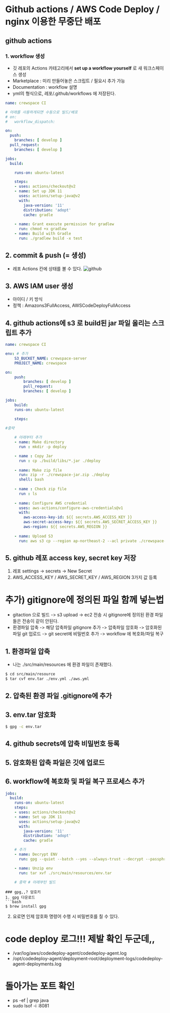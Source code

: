 # Github actions / AWS Code Deploy / nginx 이용한 무중단 배포 

## github actions

### 1. workflow 생성
- 깃 레포의 Actions 카테고리에서 **set up a workflow yourself** 로 새 워크스페이스 생성
- Marketplace : 미리 만들어놓은 스크립트 / 필요시 추가 가능
- Documentation : workflow 설명
- yml의 형식으로, 레포/.github/workflows 에 저장된다.
```yml
name: crewspace CI

# 아래를 사용하게되면 수동으로 빌드/배포
# on:
#   workflow_dispatch:

on:
  push:
    branches: [ develop ]
  pull_request:
    branches: [ develop ]

jobs:
  build:

    runs-on: ubuntu-latest

    steps:
    - uses: actions/checkout@v2
    - name: Set up JDK 11
      uses: actions/setup-java@v2
      with:
        java-version: '11'
        distribution: 'adopt'
        cache: gradle
        
    - name: Grant execute permission for gradlew
      run: chmod +x gradlew
    - name: Build with Gradle
      run: ./gradlew build -x test

```

## 2. commit & push (= 생성)
- 레포 Actions 칸에 상태를 볼 수 있다.
![github](https://user-images.githubusercontent.com/63635886/143608849-2e7536ff-0446-4f8c-a564-d157420338c8.png)

## 3. AWS IAM user 생성
- 아이디 / 키 방식
- 정책 : Amazons3FullAccess, AWSCodeDeployFullAccess

## 4. github actions에 s3 로 build된 jar 파일 올리는 스크립트 추가
```yml
name: crewspace CI

env: # 추가
    S3_BUCKET_NAME: crewspace-server
    PROJECT_NAME: crewspace

on:
    push:
        branches: [ develop ]
        pull_request:
        branches: [ develop ]

jobs:
    build:
    runs-on: ubuntu-latest

    steps:
    
#중략

    # 아래부터 추가
    - name: Make directory
      run : mkdir -p deploy

    - name : Copy Jar
      run : cp ./build/libs/*.jar ./deploy
      
    - name: Make zip file
      run: zip -r ./crewspace-jar.zip ./deploy
      shell: bash
      
    - name : Check zip file
      run : ls
      
    - name: Configure AWS credential
      uses: aws-actions/configure-aws-credentials@v1
      with:
        aws-access-key-id: ${{ secrets.AWS_ACCESS_KEY }}
        aws-secret-access-key: ${{ secrets.AWS_SECRET_ACCESS_KEY }}
        aws-region: ${{ secrets.AWS_REGION }}
        
    - name: Upload S3
      run: aws s3 cp --region ap-northeast-2 --acl private ./crewspace-jar.zip s3://crewspace-server/crewspace
```
## 5. github 레포 access key, secret key 저장
1. 레포 settings -> secrets -> New Secret 
2. AWS_ACCESS_KEY / AWS_SECRET_KEY / AWS_REGION 3가지 값 등록


# 추가) gitignore에 정의된 파일 함께 넣는법
- gitaction 으로 빌드 -> s3 upload -> ec2 전송 시 gitignore에 정의된 환경 파일들은 전송이 같이 안된다.
- 환경파일 압축 -> 해당 압축파일 gitignore 추가 -> 압축파일 암호화 -> 암호화된 파일 git 업로드 -> git secret에 비밀번호 추가 -> workflow 에 복호화/파일 복구

## 1. 환경파일 압축
- 나는 ./src/main/resources 에 환경 파일이 존재했다.
```bash
$ cd src/main/resource
$ tar cvf env.tar ./env.yml ./aws.yml
```
## 2. 압축된 환경 파일 .gitignore에 추가

## 3. env.tar 암호화
```bash
$ gpg -c env.tar
```
## 4. github secrets에 압축 비밀번호 등록
## 5. 암호화된 압축 파일은 깃에 업로드
## 6. workflow에 복호화 및 파일 복구 프로세스 추가
```yml
jobs:
  build:
    runs-on: ubuntu-latest
    steps:
    - uses: actions/checkout@v2
    - name: Set up JDK 11
      uses: actions/setup-java@v2
      with:
        java-version: '11'
        distribution: 'adopt'
        cache: gradle

    # 추가
    - name: Decrypt ENV
      run: gpg --quiet --batch --yes --always-trust --decrypt --passphrase=${{ secrets.ENV_SECRET }} --output ./src/main/resources/env.tar ./src/main/resources/env.tar.gpg

    - name: Unzip env
      run: tar xvf ./src/main/resources/env.tar

    # 중략 # 아래부턴 빌드
```
```
### gpg,,? 암호키
1. gpg 다운로드
```bash
$ brew install gpg
```
2. 요로면 인제 암호화 명령어 수행 시 비밀번호를 칠 수 있다.

# code deploy 로그!!! 제발 확인 두군데,,
- /var/log/aws/codedeploy-agent/codedeploy-agent.log
- /opt/codedeploy-agent/deployment-root/deployment-logs/codedeploy-agent-deployments.log

# 돌아가는 포트 확인 
- ps -ef | grep java
- sudo lsof -i :8081